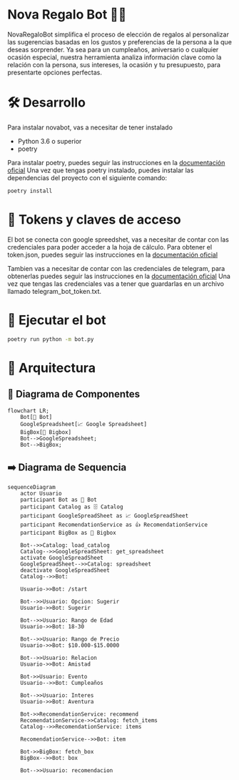 # Nova Regalo Bot 🎁🤖

NovaRegaloBot simplifica el proceso de elección de regalos al personalizar las sugerencias basadas en los gustos y preferencias de la persona a la que deseas sorprender. Ya sea para un cumpleaños, aniversario o cualquier ocasión especial, nuestra herramienta analiza información clave como la relación con la persona, sus intereses, la ocasión y tu presupuesto, para presentarte opciones perfectas.

# 🛠️ Desarrollo
Para instalar novabot, vas a necesitar de tener instalado 
* Python 3.6 o superior
* poetry

Para instalar poetry, puedes seguir las instrucciones en la [documentación oficial](https://python-poetry.org/docs/)
Una vez que tengas poetry instalado, puedes instalar las dependencias del proyecto con el siguiente comando:
```bash
poetry install
```

# 🔑 Tokens y claves de acceso
El bot se conecta con google spreedshet, vas a necesitar de contar con las credenciales para poder acceder a la hoja de cálculo. Para obtener el token.json, puedes seguir las instrucciones en la [documentación oficial](https://developers.google.com/sheets/api/quickstart/python)

Tambien vas a necesitar de contar con las credenciales de telegram, para obtenerlas puedes seguir las instrucciones en la [documentación oficial](https://core.telegram.org/bots#botfather)
Una vez que tengas las credenciales vas a tener que guardarlas en un archivo llamado telegram_bot_token.txt.

# 🚀 Ejecutar el bot
```bash
poetry run python -m bot.py
```

# 📐 Arquitectura

## 🎼 Diagrama de Componentes
```mermaid
flowchart LR;
    Bot[🤖 Bot]
    GoogleSpreadsheet[📈 Google Spreadsheet]
    BigBox[🎁 Bigbox]
    Bot-->GoogleSpreadsheet;
    Bot-->BigBox;
```

## ➡️ Diagrama de Sequencia
```mermaid
sequenceDiagram
    actor Usuario
    participant Bot as 🤖 Bot
    participant Catalog as 🗄️ Catalog
    participant GoogleSpreadSheet as 📈 GoogleSpreadSheet
    participant RecomendationService as 👍 RecomendationService
    participant BigBox as 🎁 Bigbox

    Bot-->>Catalog: load_catalog
    Catalog-->>GoogleSpreadSheet: get_spreadsheet
    activate GoogleSpreadSheet
    GoogleSpreadSheet-->>Catalog: spreadsheet
    deactivate GoogleSpreadSheet
    Catalog-->>Bot: 

    Usuario->>Bot: /start

    Bot-->>Usuario: Opcion: Sugerir
    Usuario->>Bot: Sugerir

    Bot-->>Usuario: Rango de Edad
    Usuario->>Bot: 18-30
    
    Bot-->>Usuario: Rango de Precio
    Usuario->>Bot: $10.000-$15.0000

    Bot-->>Usuario: Relacion
    Usuario->>Bot: Amistad

    Bot->>Usuario: Evento
    Usuario-->>Bot: Cumpleaños

    Bot-->>Usuario: Interes
    Usuario->>Bot: Aventura

    Bot->>RecomendationService: recommend
    RecomendationService->>Catalog: fetch_items
    Catalog-->>RecomendationService: items

    RecomendationService-->>Bot: item

    Bot->>BigBox: fetch_box
    BigBox-->>Bot: box

    Bot-->>Usuario: recomendacion
```
